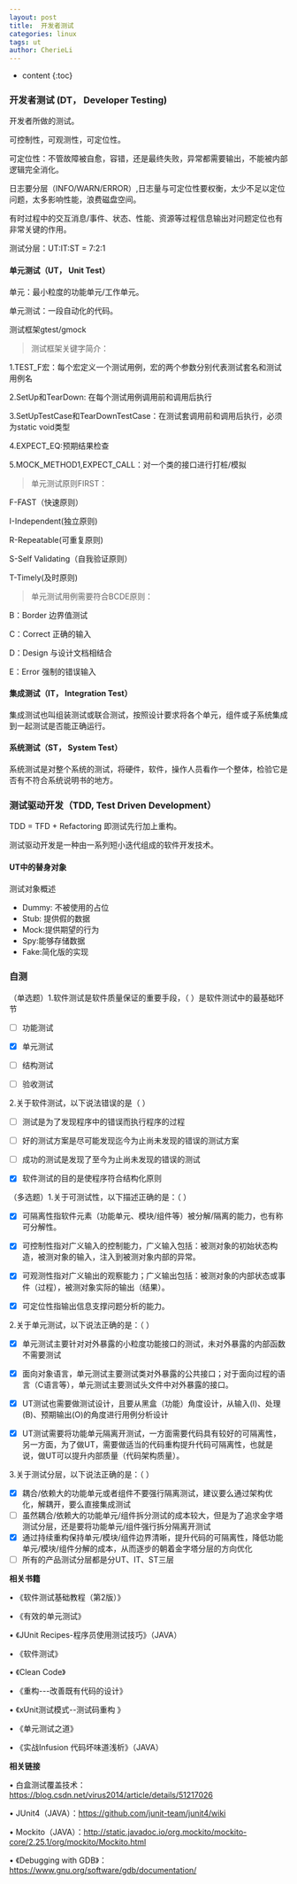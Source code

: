 ```yaml
---
layout: post
title:  开发者测试
categories: linux
tags: ut
author: CherieLi
---
```


* content
{:toc}
### 开发者测试 (DT， Developer Testing)

开发者所做的测试。

可控制性，可观测性，可定位性。

可定位性：不管故障被自愈，容错，还是最终失败，异常都需要输出，不能被内部逻辑完全消化。

日志要分层（INFO/WARN/ERROR）,日志量与可定位性要权衡，太少不足以定位问题，太多影响性能，浪费磁盘空间。

有时过程中的交互消息/事件、状态、性能、资源等过程信息输出对问题定位也有非常关键的作用。

测试分层：UT:IT:ST = 7:2:1

#### 单元测试（UT， Unit Test）

单元：最小粒度的功能单元/工作单元。

单元测试：一段自动化的代码。

测试框架gtest/gmock

> 测试框架关键字简介：

1.TEST_F宏：每个宏定义一个测试用例，宏的两个参数分别代表测试套名和测试用例名

2.SetUp和TearDown: 在每个测试用例调用前和调用后执行

3.SetUpTestCase和TearDownTestCase：在测试套调用前和调用后执行，必须为static void类型

4.EXPECT_EQ:预期结果检查

5.MOCK_METHOD1,EXPECT_CALL：对一个类的接口进行打桩/模拟



> 单元测试原则FIRST：

F-FAST（快速原则）

I-Independent(独立原则)

R-Repeatable(可重复原则)

S-Self Validating（自我验证原则）

T-Timely(及时原则)



> 单元测试用例需要符合BCDE原则：

B：Border 边界值测试

C：Correct 正确的输入

D：Design 与设计文档相结合

E：Error 强制的错误输入



#### 集成测试（IT， Integration Test）

集成测试也叫组装测试或联合测试，按照设计要求将各个单元，组件或子系统集成到一起测试是否能正确运行。

#### 系统测试（ST， System Test）

系统测试是对整个系统的测试，将硬件，软件，操作人员看作一个整体，检验它是否有不符合系统说明书的地方。

### 测试驱动开发（TDD, Test Driven Development）

TDD = TFD + Refactoring 即测试先行加上重构。

测试驱动开发是一种由一系列短小迭代组成的软件开发技术。

#### UT中的替身对象

测试对象概述

- Dummy: 不被使用的占位
- Stub: 提供假的数据
- Mock:提供期望的行为
- Spy:能够存储数据
- Fake:简化版的实现

### 自测

（单选题）1.软件测试是软件质量保证的重要手段，（ ）是软件测试中的最基础环节

- [ ] 功能测试
- [x] 单元测试 
- [ ] 结构测试
- [ ] 验收测试



2.关于软件测试，以下说法错误的是（ ）

- [ ] 测试是为了发现程序中的错误而执行程序的过程
- [ ] 好的测试方案是尽可能发现迄今为止尚未发现的错误的测试方案
- [ ] 成功的测试是发现了至今为止尚未发现的错误的测试
- [x] 软件测试的目的是使程序符合结构化原则 



（多选题）1.关于可测试性，以下描述正确的是：（ ）

- [x] 可隔离性指软件元素（功能单元、模块/组件等）被分解/隔离的能力，也有称可分解性。
- [x] 可控制性指对广义输入的控制能力，广义输入包括：被测对象的初始状态构造，被测对象的输入，注入到被测对象内部的异常。
- [x] 可观测性指对广义输出的观察能力；广义输出包括：被测对象的内部状态或事件（过程），被测对象实际的输出（结果）。
- [x] 可定位性指输出信息支撑问题分析的能力。



2.关于单元测试，以下说法正确的是：（ ）

- [x] 单元测试主要针对对外暴露的小粒度功能接口的测试，未对外暴露的内部函数不需要测试
- [x] 面向对象语言，单元测试主要测试类对外暴露的公共接口；对于面向过程的语言（C语言等），单元测试主要测试头文件中对外暴露的接口。
- [x] UT测试也需要做测试设计，且要从黑盒（功能）角度设计，从输入(I)、处理(B)、预期输出(O)的角度进行用例分析设计
- [x] UT测试需要将功能单元隔离开测试，一方面需要代码具有较好的可隔离性，另一方面，为了做UT，需要做适当的代码重构提升代码可隔离性，也就是说，做UT可以提升内部质量（代码架构质量）。



3.关于测试分层，以下说法正确的是：（ ）

- [x] 耦合/依赖大的功能单元或者组件不要强行隔离测试，建议要么通过架构优化，解耦开，要么直接集成测试
- [ ] 虽然耦合/依赖大的功能单元/组件拆分测试的成本较大，但是为了追求金字塔测试分层，还是要将功能单元/组件强行拆分隔离开测试
- [x] 通过持续重构保持单元/模块/组件边界清晰，提升代码的可隔离性，降低功能单元/模块/组件分解的成本，从而逐步的朝着金字塔分层的方向优化
- [ ] 所有的产品测试分层都是分UT、IT、ST三层

**相关书籍**

•        《软件测试基础教程（第2版）》

•        《有效的单元测试》

•        《JUnit Recipes-程序员使用测试技巧》（JAVA）

•        《软件测试》

•        《Clean Code》

•        《重构---改善既有代码的设计》

•        《xUnit测试模式--测试码重构 》

•        《单元测试之道》

•        《实战Infusion 代码坏味道浅析》（JAVA）

**相关链接**

•        白盒测试覆盖技术：<https://blog.csdn.net/virus2014/article/details/51217026>

•        JUnit4（JAVA）：<https://github.com/junit-team/junit4/wiki>

•        Mockito（JAVA）：<http://static.javadoc.io/org.mockito/mockito-core/2.25.1/org/mockito/Mockito.html>

•        《Debugging with GDB》：<https://www.gnu.org/software/gdb/documentation/>

